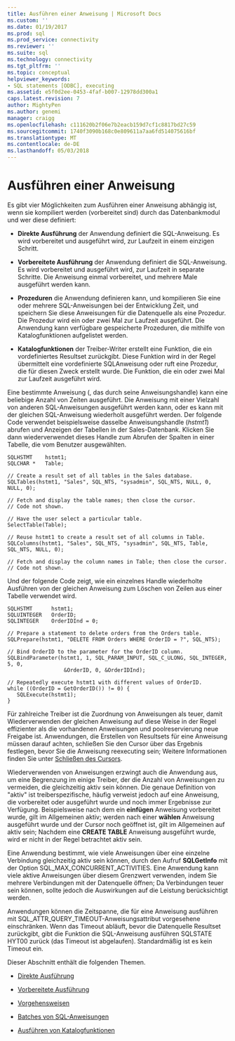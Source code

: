 ```yaml
---
title: Ausführen einer Anweisung | Microsoft Docs
ms.custom: ''
ms.date: 01/19/2017
ms.prod: sql
ms.prod_service: connectivity
ms.reviewer: ''
ms.suite: sql
ms.technology: connectivity
ms.tgt_pltfrm: ''
ms.topic: conceptual
helpviewer_keywords:
- SQL statements [ODBC], executing
ms.assetid: e5f0d2ee-0453-4faf-b007-12978dd300a1
caps.latest.revision: 7
author: MightyPen
ms.author: genemi
manager: craigg
ms.openlocfilehash: c111620b2f06e7b2eacb159d7cf1c8817bd27c59
ms.sourcegitcommit: 1740f3090b168c0e809611a7aa6fd514075616bf
ms.translationtype: MT
ms.contentlocale: de-DE
ms.lasthandoff: 05/03/2018
---
```

# <a name="executing-a-statement"></a>Ausführen einer Anweisung
Es gibt vier Möglichkeiten zum Ausführen einer Anweisung abhängig ist, wenn sie kompiliert werden (vorbereitet sind) durch das Datenbankmodul und wer diese definiert:  
  
-   **Direkte Ausführung** der Anwendung definiert die SQL-Anweisung. Es wird vorbereitet und ausgeführt wird, zur Laufzeit in einem einzigen Schritt.  
  
-   **Vorbereitete Ausführung** der Anwendung definiert die SQL-Anweisung. Es wird vorbereitet und ausgeführt wird, zur Laufzeit in separate Schritte. Die Anweisung einmal vorbereitet, und mehrere Male ausgeführt werden kann.  
  
-   **Prozeduren** die Anwendung definieren kann, und kompilieren Sie eine oder mehrere SQL-Anweisungen bei der Entwicklung Zeit, und speichern Sie diese Anweisungen für die Datenquelle als eine Prozedur. Die Prozedur wird ein oder zwei Mal zur Laufzeit ausgeführt. Die Anwendung kann verfügbare gespeicherte Prozeduren, die mithilfe von Katalogfunktionen aufgelistet werden.  
  
-   **Katalogfunktionen** der Treiber-Writer erstellt eine Funktion, die ein vordefiniertes Resultset zurückgibt. Diese Funktion wird in der Regel übermittelt eine vordefinierte SQL­Anweisung oder ruft eine Prozedur, die für diesen Zweck erstellt wurde. Die Funktion, die ein oder zwei Mal zur Laufzeit ausgeführt wird.  
  
 Eine bestimmte Anweisung (, das durch seine Anweisungshandle) kann eine beliebige Anzahl von Zeiten ausgeführt. Die Anweisung mit einer Vielzahl von anderen SQL-Anweisungen ausgeführt werden kann, oder es kann mit der gleichen SQL-Anweisung wiederholt ausgeführt werden. Der folgende Code verwendet beispielsweise dasselbe Anweisungshandle (*hstmt1*) abrufen und Anzeigen der Tabellen in der Sales-Datenbank. Klicken Sie dann wiederverwendet dieses Handle zum Abrufen der Spalten in einer Tabelle, die vom Benutzer ausgewählten.  
  
```  
SQLHSTMT    hstmt1;  
SQLCHAR *   Table;  
  
// Create a result set of all tables in the Sales database.  
SQLTables(hstmt1, "Sales", SQL_NTS, "sysadmin", SQL_NTS, NULL, 0, NULL, 0);  
  
// Fetch and display the table names; then close the cursor.  
// Code not shown.  
  
// Have the user select a particular table.  
SelectTable(Table);  
  
// Reuse hstmt1 to create a result set of all columns in Table.  
SQLColumns(hstmt1, "Sales", SQL_NTS, "sysadmin", SQL_NTS, Table, SQL_NTS, NULL, 0);  
  
// Fetch and display the column names in Table; then close the cursor.  
// Code not shown.  
```  
  
 Und der folgende Code zeigt, wie ein einzelnes Handle wiederholte Ausführen von der gleichen Anweisung zum Löschen von Zeilen aus einer Tabelle verwendet wird.  
  
```  
SQLHSTMT      hstmt1;  
SQLUINTEGER   OrderID;  
SQLINTEGER    OrderIDInd = 0;  
  
// Prepare a statement to delete orders from the Orders table.  
SQLPrepare(hstmt1, "DELETE FROM Orders WHERE OrderID = ?", SQL_NTS);  
  
// Bind OrderID to the parameter for the OrderID column.  
SQLBindParameter(hstmt1, 1, SQL_PARAM_INPUT, SQL_C_ULONG, SQL_INTEGER, 5, 0,  
                  &OrderID, 0, &OrderIDInd);  
  
// Repeatedly execute hstmt1 with different values of OrderID.  
while ((OrderID = GetOrderID()) != 0) {  
   SQLExecute(hstmt1);  
}  
```  
  
 Für zahlreiche Treiber ist die Zuordnung von Anweisungen als teuer, damit Wiederverwenden der gleichen Anweisung auf diese Weise in der Regel effizienter als die vorhandenen Anweisungen und poolreservierung neue Freigabe ist. Anwendungen, die Erstellen von Resultsets für eine Anweisung müssen darauf achten, schließen Sie den Cursor über das Ergebnis festlegen, bevor Sie die Anweisung reexecuting sein; Weitere Informationen finden Sie unter [Schließen des Cursors](../../../odbc/reference/develop-app/closing-the-cursor.md).  
  
 Wiederverwenden von Anweisungen erzwingt auch die Anwendung aus, um eine Begrenzung im einige Treiber, der die Anzahl von Anweisungen zu vermeiden, die gleichzeitig aktiv sein können. Die genaue Definition von "aktiv" ist treiberspezifische, häufig verweist jedoch auf eine Anweisung, die vorbereitet oder ausgeführt wurde und noch immer Ergebnisse zur Verfügung. Beispielsweise nach dem ein **einfügen** Anweisung vorbereitet wurde, gilt im Allgemeinen aktiv; werden nach einer **wählen** Anweisung ausgeführt wurde und der Cursor noch geöffnet ist, gilt im Allgemeinen auf aktiv sein; Nachdem eine **CREATE TABLE** Anweisung ausgeführt wurde, wird er nicht in der Regel betrachtet aktiv sein.  
  
 Eine Anwendung bestimmt, wie viele Anweisungen über eine einzelne Verbindung gleichzeitig aktiv sein können, durch den Aufruf **SQLGetInfo** mit der Option SQL_MAX_CONCURRENT_ACTIVITIES. Eine Anwendung kann viele aktive Anweisungen über diesem Grenzwert verwenden, indem Sie mehrere Verbindungen mit der Datenquelle öffnen; Da Verbindungen teuer sein können, sollte jedoch die Auswirkungen auf die Leistung berücksichtigt werden.  
  
 Anwendungen können die Zeitspanne, die für eine Anweisung ausführen mit SQL_ATTR_QUERY_TIMEOUT-Anweisungsattribut vorgesehene einschränken. Wenn das Timeout abläuft, bevor die Datenquelle Resultset zurückgibt, gibt die Funktion die SQL-Anweisung ausführen SQLSTATE HYT00 zurück (das Timeout ist abgelaufen). Standardmäßig ist es kein Timeout ein.  
  
 Dieser Abschnitt enthält die folgenden Themen.  
  
-   [Direkte Ausführung](../../../odbc/reference/develop-app/direct-execution-odbc.md)  
  
-   [Vorbereitete Ausführung](../../../odbc/reference/develop-app/prepared-execution-odbc.md)  
  
-   [Vorgehensweisen](../../../odbc/reference/develop-app/procedures-odbc.md)  
  
-   [Batches von SQL-Anweisungen](../../../odbc/reference/develop-app/batches-of-sql-statements.md)  
  
-   [Ausführen von Katalogfunktionen](../../../odbc/reference/develop-app/executing-catalog-functions.md)
